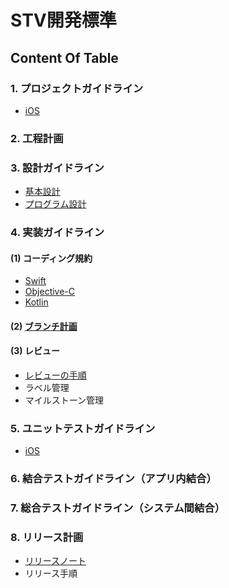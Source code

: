 # STV開発標準

## Content Of Table

### 1. プロジェクトガイドライン
 - [iOS](https://github.com/stv-ekushida/ios-design-guide/wiki/%5BWIP%5D-iOS%E3%82%A2%E3%83%97%E3%83%AA-%E3%83%97%E3%83%AD%E3%82%B8%E3%82%A7%E3%82%AF%E3%83%88%E3%82%AC%E3%82%A4%E3%83%89%E3%83%A9%E3%82%A4%E3%83%B3)

### 2. 工程計画

### 3. 設計ガイドライン
 - [基本設計](https://github.com/stv-ekushida/ios-design-guide/wiki/%E5%9F%BA%E6%9C%AC%E8%A8%AD%E8%A8%88) <br>
 - [プログラム設計](https://github.com/stv-ekushida/ios-design-guide/wiki/%5BWIP%5D-%E3%83%97%E3%83%AD%E3%82%B0%E3%83%A9%E3%83%A0%E8%A8%AD%E8%A8%88%E3%82%AC%E3%82%A4%E3%83%89%E3%83%A9%E3%82%A4%E3%83%B3)


### 4. 実装ガイドライン
#### (1) コーディング規約
 - [Swift](https://github.com/SmartTechVentures/swift-style-guide) <br>
 - [Objective-C](https://github.com/SmartTechVentures/Objective-C-style-guide)<br>
 - [Kotlin](https://github.com/SmartTechVentures/kotlin-style-guide)

#### (2)  [ブランチ計画](https://github.com/stv-ekushida/ios-design-guide/wiki/%E3%83%96%E3%83%A9%E3%83%B3%E3%83%81%E8%A8%88%E7%94%BB)

#### (3) レビュー
 - [レビューの手順](https://github.com/stv-ekushida/ios-design-guide/wiki/PR%E3%81%8B%E3%82%89%E3%83%AC%E3%83%93%E3%83%A5%E3%83%BC%E5%AE%8C%E4%BA%86%E3%81%BE%E3%81%A7%E3%81%AE%E6%B5%81%E3%82%8C) <br>
 - ラベル管理 <br>
 - マイルストーン管理

### 5. ユニットテストガイドライン
 - [iOS](https://github.com/stv-ekushida/ios-design-guide/wiki/%5BWIP%5DiOS%E3%82%A2%E3%83%97%E3%83%AA-%E3%83%A6%E3%83%8B%E3%83%83%E3%83%88%E3%83%86%E3%82%B9%E3%83%88%E3%82%AC%E3%82%A4%E3%83%89%E3%83%A9%E3%82%A4%E3%83%B3)

### 6. 結合テストガイドライン（アプリ内結合）

### 7. 総合テストガイドライン（システム間結合）

### 8. リリース計画
 - [リリースノート](https://github.com/stv-ekushida/ios-design-guide/wiki/%E3%83%AA%E3%83%AA%E3%83%BC%E3%82%B9%E3%83%8E%E3%83%BC%E3%83%88)
 - リリース手順


